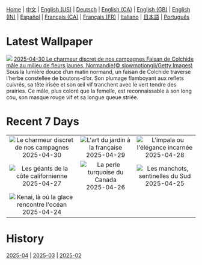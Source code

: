 [Home](../README.md) | [中文](zh-CN.md) | [English (US)](en-US.md) | [Deutsch](de-DE.md) | [English (CA)](en-CA.md) | [English (GB)](en-GB.md) | [English (IN)](en-IN.md) | [Español](es-ES.md) | [Français (CA)](fr-CA.md) | [Français (FR)](fr-FR.md) | [Italiano](it-IT.md) | [日本語](ja-JP.md) | [Português](pt-BR.md)

# Latest Wallpaper
![](https://www.bing.com/th?id=OHR.Pheasant_FR-FR7804669644_UHD.jpg)
[2025-04-30 Le charmeur discret de nos campagnes Faisan de Colchide mâle au milieu de fleurs jaunes, Normandie(© slowmotiongli/Getty Images)](https://www.bing.com/th?id=OHR.Pheasant_FR-FR7804669644_UHD.jpg)
Sous la lumière douce d’un matin normand, un faisan de Colchide traverse l’herbe constellée de boutons-d’or. Son plumage flamboyant aux reflets cuivrés, sa tête irisée et son œil vif tranchent avec le vert tendre des prairies. Ce mâle, plus coloré que la femelle, est reconnaissable à son long cou, son masque rouge vif et sa longue queue striée.

# Recent 7 Days
|  |  |  |
|:---:|:---:|:---:|
| ![](https://www.bing.com/th?id=OHR.Pheasant_FR-FR7804669644_400x240.jpg "Le charmeur discret de nos campagnes") 2025-04-30 | ![](https://www.bing.com/th?id=OHR.GardensVillandry_FR-FR7410166716_400x240.jpg "L'art du jardin à la française") 2025-04-29 | ![](https://www.bing.com/th?id=OHR.OrangeImpala_FR-FR4270664002_400x240.jpg "L'impala ou l'élégance incarnée") 2025-04-28 |
| ![](https://www.bing.com/th?id=OHR.RedwoodGrove_FR-FR2313979234_400x240.jpg "Les géants de la côte californienne") 2025-04-27 | ![](https://www.bing.com/th?id=OHR.BrucePeninsula_FR-FR8669320621_400x240.jpg "La perle turquoise du Canada") 2025-04-26 | ![](https://www.bing.com/th?id=OHR.MagellanicPenguin_FR-FR7463895706_400x240.jpg "Les manchots, sentinelles du Sud") 2025-04-25 |
| ![](https://www.bing.com/th?id=OHR.KenaiSpires_FR-FR3080979017_400x240.jpg "Kenai, là où la glace rencontre l'océan") 2025-04-24 |  |  |

# History
[2025-04](../archives/wallpaper/fr-FR/w_2025_04.md) | [2025-03](../archives/wallpaper/fr-FR/w_2025_03.md) | [2025-02](../archives/wallpaper/fr-FR/w_2025_02.md)
